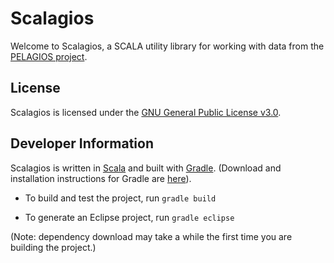 # Scalagios

Welcome to Scalagios, a SCALA utility library for working with data from the
[PELAGIOS project](http://pelagios-project.blogspot.com).

## License

Scalagios is licensed under the [GNU General Public License v3.0](http://www.gnu.org/licenses/gpl.html).

## Developer Information

Scalagios is written in [Scala](http://www.scala-lang.org) and built with 
[Gradle](http://www.gradle.org). (Download and installation instructions for 
Gradle are [here](http://www.gradle.org/installation.html)). 

* To build and test the project, run ``gradle build``

* To generate an Eclipse project, run ``gradle eclipse``

(Note: dependency download may take a while the first time you are building the project.)